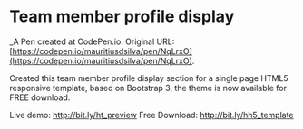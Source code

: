 # Team member profile display
 _A Pen created at CodePen.io. Original URL: [https://codepen.io/mauritiusdsilva/pen/NqLrxO](https://codepen.io/mauritiusdsilva/pen/NqLrxO).

 Created this team member profile display section for a single page HTML5 responsive template, based on Bootstrap 3, the theme is now available for FREE download.

Live demo: http://bit.ly/ht_preview
Free Download: http://bit.ly/hh5_template 